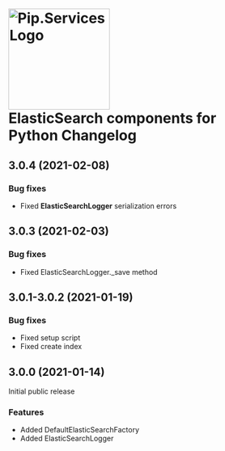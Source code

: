 # <img src="https://uploads-ssl.webflow.com/5ea5d3315186cf5ec60c3ee4/5edf1c94ce4c859f2b188094_logo.svg" alt="Pip.Services Logo" width="200"> <br/> ElasticSearch components for Python Changelog

## <a name="3.0.4"></a> 3.0.4 (2021-02-08) 

### Bug fixes
* Fixed **ElasticSearchLogger** serialization errors

## <a name="3.0.3"></a> 3.0.3 (2021-02-03) 

### Bug fixes
* Fixed ElasticSearchLogger._save method

## <a name="3.0.1-3.0.2"></a> 3.0.1-3.0.2 (2021-01-19) 

### Bug fixes
* Fixed setup script
* Fixed create index

## <a name="3.0.0"></a> 3.0.0 (2021-01-14) 

Initial public release

### Features
* Added DefaultElasticSearchFactory
* Added ElasticSearchLogger